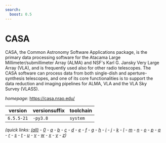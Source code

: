 ```yaml
---
search:
  boost: 0.5
---
```

# CASA

CASA, the Common Astronomy Software Applications package, is the primary data processing software for the Atacama Large Millimeter/submillimeter Array (ALMA) and NSF's Karl G. Jansky Very Large Array (VLA), and is frequently used also for other radio telescopes. The CASA software can process data from both single-dish and aperture-synthesis telescopes, and one of its core functionalities is to support the data reduction and imaging pipelines for ALMA, VLA and the VLA Sky Survey (VLASS).

*homepage*: <https://casa.nrao.edu/>

version | versionsuffix | toolchain
--------|---------------|----------
``6.5.5-21`` | ``-py3.8`` | ``system``


*(quick links: [(all)](../index.md) - [0](../0/index.md) - [a](../a/index.md) - [b](../b/index.md) - [c](../c/index.md) - [d](../d/index.md) - [e](../e/index.md) - [f](../f/index.md) - [g](../g/index.md) - [h](../h/index.md) - [i](../i/index.md) - [j](../j/index.md) - [k](../k/index.md) - [l](../l/index.md) - [m](../m/index.md) - [n](../n/index.md) - [o](../o/index.md) - [p](../p/index.md) - [q](../q/index.md) - [r](../r/index.md) - [s](../s/index.md) - [t](../t/index.md) - [u](../u/index.md) - [v](../v/index.md) - [w](../w/index.md) - [x](../x/index.md) - [y](../y/index.md) - [z](../z/index.md))*

